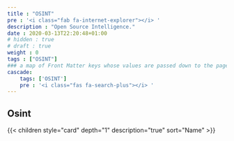 ```yaml
---
title : "OSINT"
pre : '<i class="fab fa-internet-explorer"></i> '
description : "Open Source Intelligence."
date : 2020-03-13T22:20:48+01:00
# hidden : true
# draft : true
weight : 0
tags : ["OSINT"]
### a map of Front Matter keys whose values are passed down to the page's descendants unless overwritten by self or a closer ancestor's cascade. 
cascade:
    tags: ['OSINT']
    pre : '<i class="fas fa-search-plus"></i> '
---
```


## Osint

{{< children style="card" depth="1" description="true" sort="Name"  >}}
